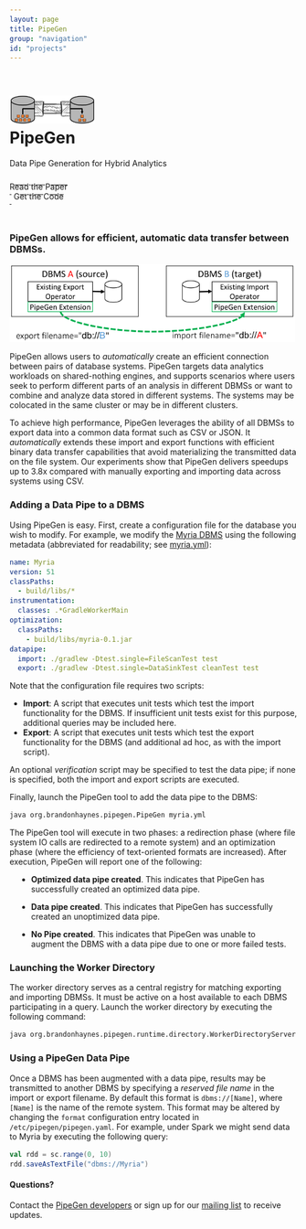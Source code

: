 ```yaml
---
layout: page
title: PipeGen
group: "navigation"
id: "projects"
---
```


<link href="https://maxcdn.bootstrapcdn.com/bootstrap/3.3.6/css/bootstrap.min.css" rel="stylesheet">

<div class="jumbotron" style="background-image: url(industry-white-pipe.jpg); background-size: cover; height: auto; padding: 5px 0 10px 0">
  <h1>
  <img src="../../images/projects/pipegen.png" alt="Logo" style="height: 50px" /><br />
  PipeGen</h1>
  <p>Data Pipe Generation for Hybrid Analytics</p>
  <p>
  	<a class="btn btn-primary btn-lg label-primary" href="PipeGen-Haynes-socc16.pdf" role="button" style="width: 180px;"><span style="position: relative; top:10px">Read the Paper</span><br/><small>&nbsp;</small></a>
  	<a class="btn btn-primary btn-lg label-primary" href="https://github.com/uwdb/pipegen" role="button" style="width: 180px"><span style="position: relative; top:10px">Get the Code</span><br/><small>&nbsp;</small></a>
  </p>
</div>

### PipeGen allows for efficient, automatic data transfer between DBMSs.

<img src="modified-architecture.png" alt="PipeGen Modified Architecture" class="pull-right gap-left img-responsive" />

PipeGen allows users to *automatically* create an efficient connection between pairs of database systems.  PipeGen targets data analytics workloads on shared-nothing engines, and supports scenarios where users seek to perform different parts of an analysis in different DBMSs or want to combine and analyze data stored in different systems. The systems may be colocated in the same cluster or may be in different clusters.

To achieve high performance, PipeGen leverages the ability of all DBMSs to export data into a common data format such as CSV or JSON. It *automatically* extends these import and export functions with efficient binary data transfer capabilities that avoid materializing the transmitted data on the file system.   Our experiments show that PipeGen delivers speedups up to 3.8x compared with manually exporting and importing data across systems using CSV.

### Adding a Data Pipe to a DBMS

Using PipeGen is easy.  First, create a configuration file for the database you wish to modify.  For example, we modify the [Myria DBMS](http://myria.cs.washington.edu) using the following metadata (abbreviated for readability; see [myria.yml](https://github.com/uwdb/pipegen/blob/master/systems/myria.yaml)):

```YAML
name: Myria
version: 51
classPaths:
  - build/libs/*
instrumentation:
  classes: .*GradleWorkerMain
optimization:
  classPaths:
    - build/libs/myria-0.1.jar
datapipe:
  import: ./gradlew -Dtest.single=FileScanTest test
  export: ./gradlew -Dtest.single=DataSinkTest cleanTest test
```

Note that the configuration file requires two scripts:

* **Import**: A script that executes unit tests which test the import functionality for the DBMS.  If insufficient unit tests exist for this purpose, additional queries may be included here.
* **Export**: A script that executes unit tests which test the export functionality for the DBMS (and additional ad hoc, as with the import script).

An optional *verification* script may be specified to test the data pipe; if none is specified, both the import and export scripts are executed.

Finally, launch the PipeGen tool to add the data pipe to the DBMS:

```sh
java org.brandonhaynes.pipegen.PipeGen myria.yml
```

The PipeGen tool will execute in two phases: a redirection phase (where file system IO calls are redirected to a remote system) and an optimization phase (where the efficiency of text-oriented formats are increased).  After execution, PipeGen will report one of the following:

<ul class="list-group">
  <li class="list-group-item list-group-item-success" style="margin: 1em;"><strong>Optimized data pipe created</strong>.  This indicates that PipeGen has successfully created an optimized data pipe.</li>
  <li class="list-group-item list-group-item-info" style="margin: 1em"><strong>Data pipe created</strong>.  This indicates that PipeGen has successfully created an unoptimized data pipe.</li>
  <li class="list-group-item list-group-item-danger" style="margin: 1em"><strong>No Pipe created</strong>.  This indicates that PipeGen was unable to augment the DBMS with a data pipe due to one or more failed tests.</li>
</ul>

### Launching the Worker Directory

The worker directory serves as a central registry for matching exporting and importing DBMSs.  It must be active on a host available to each DBMS participating in a query.  Launch the worker directory by executing the following command:

```sh
java org.brandonhaynes.pipegen.runtime.directory.WorkerDirectoryServer production
```

### Using a PipeGen Data Pipe

Once a DBMS has been augmented with a data pipe, results may be transmitted to another DBMS by specifying a *reserved file name* in the import or export filename.  By default this format is `dbms://[Name]`, where `[Name]` is the name of the remote system.  This format may be altered by changing the `format` configuration entry located in `/etc/pipegen/pipegen.yaml`.  For example, under Spark we might send data to Myria by executing the following query:

```scala
val rdd = sc.range(0, 10)
rdd.saveAsTextFile("dbms://Myria")
```

#### Questions?

Contact the [PipeGen developers](mailto:pipegen@cs.washington.edu) or sign up for our [mailing list](https://mailman.cs.washington.edu/mailman/listinfo/pipegen) to receive updates.

&nbsp;
